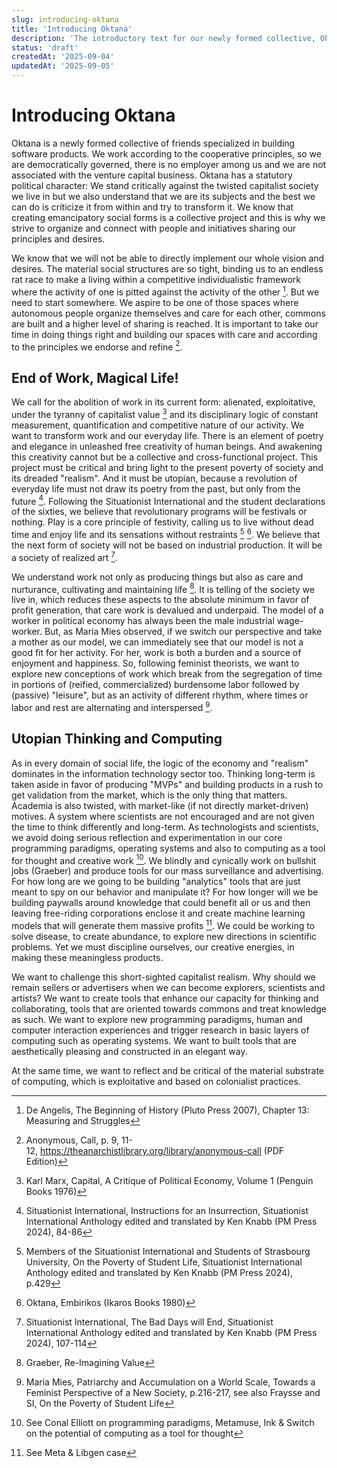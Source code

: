 ```yaml
---
slug: introducing-oktana
title: 'Introducing Oktana'
description: 'The introductory text for our newly formed collective, Oktana. Read about why we came together, our critique and vision for work and technology and our desires for the present and future of our initiative.'
status: 'draft'
createdAt: '2025-09-04'
updatedAt: '2025-09-05'
---
```


# Introducing Oktana

Oktana is a newly formed collective of friends specialized in building software products. We work according to the cooperative principles, so we are democratically governed, there is no employer among us and we are not associated with the venture capital business. Oktana has a statutory political character: We stand critically against the twisted capitalist society we live in but we also understand that we are its subjects and the best we can do is criticize it from within and try to transform it. We know that creating emancipatory social forms is a collective project and this is why we strive to organize and connect with people and initiatives sharing our principles and desires.

We know that we will not be able to directly implement our whole vision and desires. The material social structures are so tight, binding us to an endless rat race to make a living within a competitive individualistic framework where the activity of one is pitted against the activity of the other [^1]. But we need to start somewhere. We aspire to be one of those spaces where autonomous people organize themselves and care for each other, commons are built and a higher level of sharing is reached. It is important to take our time in doing things right and building our spaces with care and according to the principles we endorse and refine [^2].

## End of Work, Magical Life!

We call for the abolition of work in its current form: alienated, exploitative, under the tyranny of capitalist value [^3] and its disciplinary logic of constant measurement, quantification and competitive nature of our activity. We want to transform work and our everyday life. There is an element of poetry and elegance in unleashed free creativity of human beings. And awakening this creativity cannot but be a collective and cross-functional project. This project must be critical and bring light to the present poverty of society and its dreaded \"realism\". And it must be utopian, because a revolution of everyday life must not draw its poetry from the past, but only from the future [^4]. Following the Situationist International and the student declarations of the sixties, we believe that revolutionary programs will be festivals or nothing. Play is a core principle of festivity, calling us to live without dead time and enjoy life and its sensations without restraints [^5] [^6]. We believe that the next form of society will not be based on industrial production. It will be a society of realized art [^7].

We understand work not only as producing things but also as care and nurturance, cultivating and maintaining life [^8]. It is telling of the society we live in, which reduces these aspects to the absolute minimum in favor of profit generation, that care work is devalued and underpaid. The model of a worker in political economy has always been the male industrial wage-worker. But, as Maria Mies observed, if we switch our perspective and take a mother as our model, we can immediately see that our model is not a good fit for her activity. For her, work is both a burden and a source of enjoyment and happiness. So, following feminist theorists, we want to explore new conceptions of work which break from the segregation of time in portions of (reified, commercialized) burdensome labor followed by (passive) \"leisure\", but as an activity of different rhythm, where times or labor and rest are alternating and interspersed [^9].

## Utopian Thinking and Computing

As in every domain of social life, the logic of the economy and \"realism\" dominates in the information technology sector too. Thinking long-term is taken aside in favor of producing \"MVPs\" and building products in a rush to get validation from the market, which is the only thing that matters. Academia is also twisted, with market-like (if not directly market-driven) motives. A system where scientists are not encouraged and are not given the time to think differently and long-term. As technologists and scientists, we avoid doing serious reflection and experimentation in our core programming paradigms, operating systems and also to computing as a tool for thought and creative work [^10]. We blindly and cynically work on bullshit jobs (Graeber) and produce tools for our mass surveillance and advertising. For how long are we going to be building \"analytics\" tools that are just meant to spy on our behavior and manipulate it? For how longer will we be building paywalls around knowledge that could benefit all or us and then leaving free-riding corporations enclose it and create machine learning models that will generate them massive profits [^11]. We could be working to solve disease, to create abundance, to explore new directions in scientific problems. Yet we must discipline ourselves, our creative energies, in making these meaningless products.

We want to challenge this short-sighted capitalist realism. Why should we remain sellers or advertisers when we can become explorers, scientists and artists? We want to create tools that enhance our capacity for thinking and collaborating, tools that are oriented towards commons and treat knowledge as such. We want to explore new programming paradigms, human and computer interaction experiences and trigger research in basic layers of computing such as operating systems. We want to built tools that are aesthetically pleasing and constructed in an elegant way.

At the same time, we want to reflect and be critical of the material substrate of computing, which is exploitative and based on colonialist practices.

[^1]: De Angelis, The Beginning of History (Pluto Press 2007), Chapter 13: Measuring and Struggles

[^2]: Anonymous, Call, p. 9, 11-12, https://theanarchistlibrary.org/library/anonymous-call (PDF Edition)

[^3]: Karl Marx, Capital, A Critique of Political Economy, Volume 1 (Penguin Books 1976)

[^4]: Situationist International, Instructions for an Insurrection, Situationist International Anthology edited and translated by Ken Knabb (PM Press 2024), 84-86

[^5]: Members of the Situationist International and Students of Strasbourg University, On the Poverty of Student Life, Situationist International Anthology edited and translated by Ken Knabb (PM Press 2024), p.429

[^6]: Oktana, Embirikos (Ikaros Books 1980)

[^7]: Situationist International, The Bad Days will End, Situationist International Anthology edited and translated by Ken Knabb (PM Press 2024), 107-114

[^8]: Graeber, Re-Imagining Value

[^9]: Maria Mies, Patriarchy and Accumulation on a World Scale, Towards a Feminist Perspective of a New Society, p.216-217, see also Fraysse and SI, On the Poverty of Student Life

[^10]: See Conal Elliott on programming paradigms, Metamuse, Ink & Switch on the potential of computing as a tool for thought

[^11]: See Meta & Libgen case
